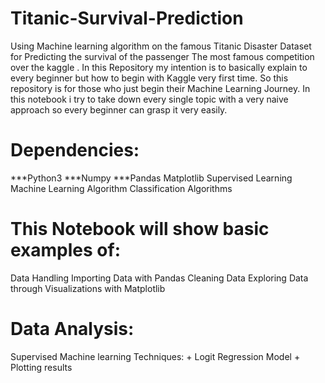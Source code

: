 # Titanic-Survival-Prediction
Using Machine learning algorithm on the famous Titanic Disaster Dataset for Predicting the survival of the passenger
The most famous competition over the kaggle . In this Repository my intention is to basically explain to every beginner but how to begin with Kaggle very first time. So this repository is for those who just begin their Machine Learning Journey. In this notebook i try to take down every single topic with a very naive approach so every beginner can grasp it very easily.

# Dependencies:
***Python3
***Numpy
***Pandas
Matplotlib
Supervised Learning
Machine Learning Algorithm
Classification Algorithms

# This Notebook will show basic examples of:
Data Handling
Importing Data with Pandas
Cleaning Data
Exploring Data through Visualizations with Matplotlib

# Data Analysis:
Supervised Machine learning Techniques: + Logit Regression Model + Plotting results 
